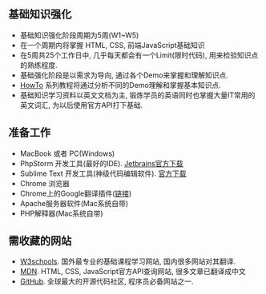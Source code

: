 ## 基础知识强化
* 基础知识强化阶段周期为5周(W1~W5)
* 在一个周期内将掌握 HTML, CSS, 前端JavaScript基础知识
* 在5周共25个工作日中, 几乎每天都会有一个Limit(限时代码), 用来检验知识点的熟练程度.
* 基础强化阶段是以需求为导向, 通过各个Demo来掌握和理解知识点.  
* [HowTo](https://github.com/if-information/Foundation/tree/master/HowTo) 系列教程将通过分析不同的Demo理解和掌握基本知识点. 
* 基础知识学习资料以英文文档为主, 锻炼学员的英语同时也掌握大量IT常用的英文词汇, 为以后使用官方API打下基础. 

## 准备工作
* MacBook 或者 PC(Windows)
* PhpStorm 开发工具(最好的IDE).  [Jetbrains官方下载](https://www.jetbrains.com/phpstorm/)
* Sublime Text 开发工具(神级代码编辑软件). [官方下载](http://www.sublimetext.com/)
* Chrome 浏览器
* Chrome上的Google翻译插件([链接](https://chrome.google.com/webstore/detail/google-translate/aapbdbdomjkkjkaonfhkkikfgjllcleb))
* Apache服务器软件(Mac系统自带)
* PHP解释器(Mac系统自带)

## 需收藏的网站
* [W3schools](https://www.w3schools.com/default.asp). 国外最专业的基础课程学习网站, 国内很多网站对其翻译.
* [MDN](https://developer.mozilla.org/zh-CN/docs/Web). HTML, CSS, JavaScript官方API查询网站, 很多文章已翻译成中文
* [GitHub](https://github.com/). 全球最大的开源代码社区, 程序员必备网站之一.